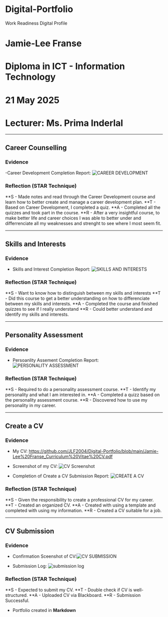 # Digital-Portfolio
Work Readiness Digital Profile

# Jamie-Lee Franse
# Diploma in ICT - Information Technology
# 21 May 2025
# Lecturer: Ms. Prima Inderlal

---

## Career Counselling

### Evidence

-Career Development Completion Report: ![CAREER DEVELOPMENT](https://github.com/user-attachments/assets/b3cc346e-769d-4bc0-9440-d1c94b022658)



### Reflection (STAR Technique)
**S - Made notes and read through the Career Development course and learn how to better create and manage a career development plan.
**T - Based on Career Development, I completed a quiz.
**A - Completed all the quizzes and took part in the course.
**R - After a very insightful course,   to make better life and career choices I was able to better under and differrenciate all my weaknesses and strenght to see where I most seem fit. 

---

## Skills and Interests

### Evidence

- Skills and Interest Completion Report: ![SKILLS AND INTERESTS](https://github.com/user-attachments/assets/cffeef83-e5ad-41d5-b3ea-294a1560cc0a)



### Reflection (STAR Technique) 
**S - Want to know how to distinguish between my skills and interests
**T - Did this course to get a better understanding on how to differenciate between my skills and interests.
**A - Completed the course and finished quizzes to see if I really understand
**R - Could better understand and identify my skills and interests.


---

## Personality Assessment 

### Evidence 

- Persoanlity Assement Completion Report: ![PERSONALITY ASSESSMENT](https://github.com/user-attachments/assets/02fe5683-9f1c-4199-a680-78cdd96094ae)


### Reflection (STAR Technique)
**S - Required to do a personality assessment course.
**T - Identify my personality and what I am interested in.
**A - Completed a quizz based on the personality assessment course.
**R - Discovered how to use my personality in my career.


---

## Create a CV

### Evidence
- My CV: https://github.com/JLF2004/Digital-Portfolio/blob/main/Jamie-Lee%20Franse_Curriculum%20Vitae%20CV.pdf
  
- Screenshot of my CV: ![CV Screenshot](https://github.com/user-attachments/assets/10574e24-eb30-4890-ab6e-174c9c58f6a8)
  
- Completion of Create a CV Submission Report: ![CREATE A CV](https://github.com/user-attachments/assets/45b3ee5b-5061-40d0-ae9c-baf5049fcacc)



### Reflection (STAR Technique)

**S - Given the responsibility to create a professional CV for my career.
**T - Created an organized CV.
**A - Created with using a template and completed with using my information.
**R - Created a CV suitable for a job.


---

## CV Submission

### Evidence

- Confirmation Sceenshot of CV:![CV SUBMISSION](https://github.com/user-attachments/assets/28308e45-4564-4d30-aeae-f31e8cf20246)

- Submission Log: ![submission log](https://github.com/user-attachments/assets/36472317-802d-41b5-8431-a03d917da94a)


### Reflection (STAR Technique)

**S - Expected to submit my CV.
**T - Double check if CV is well-structured.
**A - Uploaded CV via Blackboard.
**R - Submission Successful.


- Portfolio created in **Markdown**













